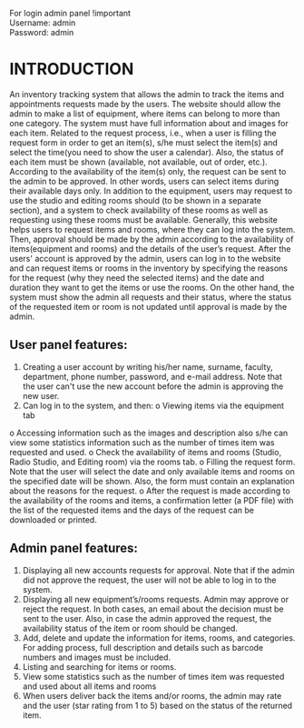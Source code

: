 For login admin panel !important<br/>
Username: admin<br/>
Password: admin<br/>

# INTRODUCTION
An inventory tracking system that allows the admin to track the items and
appointments requests made by the users.
The website should allow the admin to make a list of equipment, where items can
belong to more than one category. The system must have full information about
and images for each item.
Related to the request process, i.e., when a user is filling the request form in order
to get an item(s), s/he must select the item(s) and select the time(you need to show
the user a calendar). Also, the status of each item must be shown (available, not
available, out of order, etc.). According to the availability of the item(s) only, the
request can be sent to the admin to be approved. In other words, users can select
items during their available days only.
In addition to the equipment, users may request to use the studio and editing rooms
should (to be shown in a separate section), and a system to check availability of
these rooms as well as requesting using these rooms must be available.
Generally, this website helps users to request items and rooms, where they can
log into the system. Then, approval should be made by the admin according to the
availability of items(equipment and rooms) and the details of the user’s request.
After the users' account is approved by the admin, users can log in to the website
and can request items or rooms in the inventory by specifying the reasons for the
request (why they need the selected items) and the date and duration they want to
get the items or use the rooms. On the other hand, the system must show the admin
all requests and their status, where the status of the requested item or room is not
updated until approval is made by the admin.

## User panel features:
1. Creating a user account by writing his/her name, surname, faculty,
department, phone number, password, and e-mail address. Note that the
user can't use the new account before the admin is approving the new
user.
2. Can log in to the system, and then:
o Viewing items via the equipment tab

o Accessing information such as the images and description also s/he
can view some statistics information such as the number of times item
was requested and used.
o Check the availability of items and rooms (Studio, Radio Studio, and
Editing room) via the rooms tab.
o Filling the request form. Note that the user will select the date and
only available items and rooms on the specified date will be shown.
Also, the form must contain an explanation about the reasons for the
request.
o After the request is made according to the availability of the rooms
and items, a confirmation letter (a PDF file) with the list of the
requested items and the days of the request can be downloaded or
printed.

## Admin panel features:
1. Displaying all new accounts requests for approval. Note that if the admin
did not approve the request, the user will not be able to log in to the
system.
2. Displaying all new equipment’s/rooms requests. Admin may approve or
reject the request. In both cases, an email about the decision must be sent
to the user. Also, in case the admin approved the request, the availability
status of the item or room should be changed.
3. Add, delete and update the information for items, rooms, and categories.
For adding process, full description and details such as barcode numbers
and images must be included.
4. Listing and searching for items or rooms.
5. View some statistics such as the number of times item was requested and
used about all items and rooms
6. When users deliver back the items and/or rooms, the admin may rate and
the user (star rating from 1 to 5) based on the status of the returned item.
